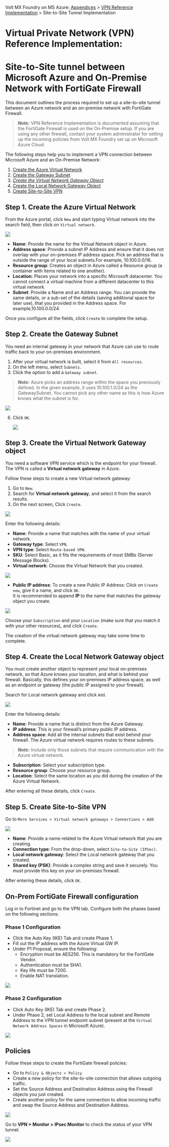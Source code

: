                            

Volt MX  Foundry on MS Azure: [Appendices](Appendices.md#appendices) > [VPN Reference Implementation](Appendices.md#vpn-reference-implementation) > Site-to-Site Tunnel Implementation

Virtual Private Network (VPN) Reference Implementation:
=======================================================

Site-to-Site tunnel between Microsoft Azure and On-Premise Network with FortiGate Firewall
==========================================================================================

This document outlines the process required to set up a site-to-site tunnel between an Azure network and an on-premise network with FortiGate Firewall.

> **_Note:_** VPN Reference Implementation is documented assuming that the FortiGate Firewall is used on the On-Premise setup. If you are using any other firewall, contact your system administrator for setting up the incoming policies from Volt MX Foundry set up on Microsoft Azure Cloud.

The following steps help you to implement a VPN connection between Microsoft Azure and an On-Premise Network:

1.  [Create the Azure Virtual Network](#step-1-create-the-azure-virtual-network)
2.  [Create the Gateway Subnet](#step-2-create-the-gateway-subnet)
3.  _[Create the Virtual Network Gateway Object](#step-3-create-the-virtual-network-gateway-object)_
4.  [Create the Local Network Gateway Object](#step-4-create-the-local-network-gateway-object)
5.  [Create Site-to-Site VPN](#step-5-create-site-to-site-vpn)

Step 1. Create the Azure Virtual Network
----------------------------------------

From the Azure portal, click `New` and start typing Virtual network into the search field, then click on `Virtual network`.

![](Resources/Images/Create_Azure_N-w.png)

*   **Name**: Provide the name for the Virtual Network object in Azure.
*   **Address space**: Provide a subnet IP Address and ensure that it does not overlap with your on-premises IP address space. Pick an address that is outside the range of your local subnets.For example, 10.100.0.0/16.
*   **Resource group**: Creates an object in Azure called a Resource group (a container with items related to one another).
*   **Location**: Places your network into a specific Microsoft datacenter. You cannot connect a virtual machine from a different datacenter to this virtual network.
*   **Subnet**: Provide a Name and an Address range. You can provide the same details, or a sub-set of the details (saving additional space for later use), that you provided in the Address space. For example,10.100.0.0/24.

Once you configure all the fields, click `Create` to complete the setup.

Step 2. Create the Gateway Subnet
---------------------------------

You need an internal gateway in your network that Azure can use to route traffic back to your on-premises environment.

1.  After your virtual network is built, select it from `All resources`.
2.  On the left menu, select `Subnets`.
3.  Click the option to add a `Gateway subnet`.

> **_Note:_** Azure picks an address range within the space you previously defined. In the given example, it uses 10.100.1.0/24 as the GatewaySubnet. You cannot pick any other name as this is how Azure knows what the subnet is for.

![](Resources/Images/Create_Gateway_Subnet_1_594x415.png)

6.  Click `OK`.
    
    ![](Resources/Images/Create_Gateway_Subnet_2.png)
    

Step 3. Create the Virtual Network Gateway object
-------------------------------------------------

You need a software VPN service which is the endpoint for your firewall. The VPN is called a **Virtual network gateway** in Azure.

Follow these steps to create a new Virtual network gateway:

1.  Go to `New`.
2.  Search for **Virtual network gateway**, and select it from the search results.
3.  On the next screen, Click `Create`.

![](Resources/Images/Create_VN_Gateway_Object_1.png)

Enter the following details:

*   **Name**: Provide a name that matches with the name of your virtual network.
*   **Gateway type**: Select `VPN`.
*   **VPN type**: Select `Route-based VPN`.
*   **SKU**: Select Basic, as it fits the requirements of most SMBs (Server Message Blocks).
*   **Virtual network**: Choose the Virtual Network that you created.

![](Resources/Images/Create_VN_Gateway_Object_2_613x271.png)

*   **Public IP address**: To create a new Public IP Address: Click on `Create new`, give it a name, and click `OK`.  
    It is recommended to append **IP** to the name that matches the gateway object you create.

![](Resources/Images/Create_VN_Gateway_Object_3_612x273.png)

Choose your `Subscription` and your `Location` (make sure that you match it with your other resources), and click `Create`.

The creation of the virtual network gateway may take some time to complete.

Step 4. Create the Local Network Gateway object
-----------------------------------------------

You must create another object to represent your local on-premises network, so that Azure knows your location, and what is behind your firewall. Basically, this defines your on-premises IP address space, as well as an endpoint or gateway (the public IP assigned to your firewall).

Search for Local network gateway and click `Add`.

![](Resources/Images/Create_LN_Gateway_Object.png)

Enter the following details:

*   **Name**: Provide a name that is distinct from the Azure Gateway.
*   **IP address**: This is your firewall’s primary public IP address.
*   **Address space**: Add all the internal subnets that exist behind your firewall. The Azure virtual network requires routes to these subnets.

> **_Note:_** Include only those subnets that require communication with the Azure virtual network.  

*   **Subscription**: Select your subscription type.
*   **Resource group**: Choose your resource group.
*   **Location**: Select the same location as you did during the creation of the Azure Virtual Network.

After entering all these details, click `Create`.

Step 5. Create Site-to-Site VPN
-------------------------------

Go to `More Services > Virtual network gateways > Connections > Add`

![](Resources/Images/Create_Site-Site_VPN.png)

*   **Name**: Provide a name related to the Azure Virtual network that you are creating.
*   **Connection type**: From the drop-down, select `Site-to-Site (IPSec)`.
*   **Local network gateway**: Select the Local network gateway that you created.
*   **Shared key (PSK)**: Provide a complex string and save it securely. You must provide this key on your on-premises firewall.

After entering these details, click `OK`.

On-Prem FortiGate Firewall configuration
----------------------------------------

Log in to Fortinet and go to the VPN tab. Configure both the phases based on the following sections:

### Phase 1 Configuration

*   Click the Auto Key (IKE) Tab and create Phase 1.
*   Fill out the IP address with the Azure Virtual GW IP.
*   Under P1 Proposal, ensure the following:
    *   Encryption must be AES256. This is mandatory for the FortiGate Vendor.
    *   Authentication must be SHA1.
    *   Key life must be 7200.
    *   Enable NAT translation.

![](Resources/Images/Phase_1_609x369.png)

### Phase 2 Configuration

*   Click Auto Key (IKE) Tab and create Phase 2.
*   Under Phase 2, set Local Address to the local subnet and Remote Address to the VPN tunnel endpoint subnet (present at the `Virtual Network Address Spaces` in Microsoft Azure).

![](Resources/Images/Phase_2_613x357.png)

Policies
--------

Follow these steps to create the FortiGate firewall policies:

*   Go to `Policy & Objects > Policy`
*   Create a new policy for the site-to-site connection that allows outgoing traffic.
*   Set the Source Address and Destination Address using the Firewall objects you just created.
*   Create another policy for the same connection to allow incoming traffic and swap the Source Address and Destination Address.

![](Resources/Images/Policy_1_611x499.png)

Go to **VPN > Monitor > IPsec Monitor** to check the status of your VPN tunnel.

![](Resources/Images/Policy_2.png)
